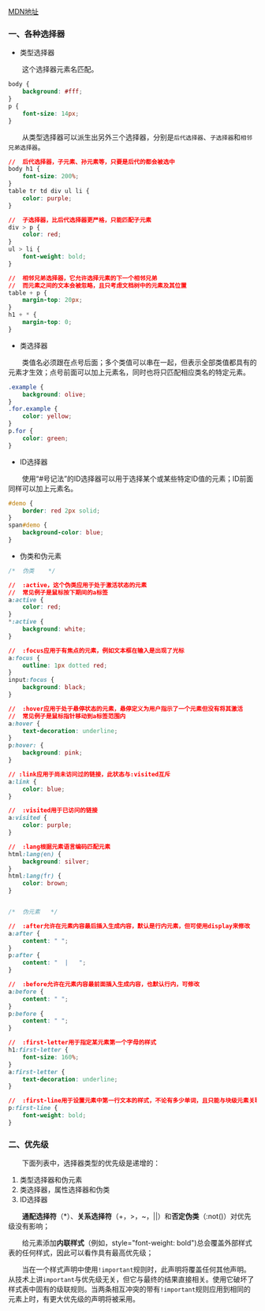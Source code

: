 [MDN地址](https://developer.mozilla.org/zh-CN/docs/Web/CSS/CSS_Selectors)

### 一、各种选择器

- 类型选择器

&emsp;&emsp;这个选择器元素名匹配。
```css
body {
    background: #fff;
}
p {
    font-size: 14px;
}
```

&emsp;&emsp;从类型选择器可以派生出另外三个选择器，分别是`后代选择器`、`子选择器`和`相邻兄弟选择器`。
```css
//  后代选择器，子元素、孙元素等，只要是后代的都会被选中
body h1 {
    font-size: 200%;
}
table tr td div ul li {
    color: purple;
}

//  子选择器，比后代选择器更严格，只能匹配子元素
div > p {
    color: red;
}
ul > li {
    font-weight: bold;
}

//  相邻兄弟选择器，它允许选择元素的下一个相邻兄弟
//  而元素之间的文本会被忽略，且只考虑文档树中的元素及其位置
table + p {
    margin-top: 20px;
}
h1 + * {
    margin-top: 0;
}
```

- 类选择器

&emsp;&emsp;类值名必须跟在点号后面；多个类值可以串在一起，但表示全部类值都具有的元素才生效；点号前面可以加上元素名，同时也将只匹配相应类名的特定元素。
```css
.example {
    background: olive;
}
.for.example {
    color: yellow;
}
p.for {
    color: green;
}
```

- ID选择器

&emsp;&emsp;使用“#号记法”的ID选择器可以用于选择某个或某些特定ID值的元素；ID前面同样可以加上元素名。
```css
#demo {
    border: red 2px solid;
}
span#demo {
    background-color: blue;
}
```

- 伪类和伪元素

```css
/*  伪类    */

//  :active，这个伪类应用于处于激活状态的元素
//  常见例子是鼠标按下期间的a标签
a:active {
    color: red;
}
*:active {
    background: white;
}

//  :focus应用于有焦点的元素，例如文本框在输入是出现了光标
a:focus {
    outline: 1px dotted red;
}
input:focus {
    background: black;
}

//  :hover应用于处于悬停状态的元素，悬停定义为用户指示了一个元素但没有将其激活
//  常见例子是鼠标指针移动到a标签范围内
a:hover {
    text-decoration: underline;
}
p:hover: {
    background: pink;
}

// :link应用于尚未访问过的链接，此状态与:visited互斥
a:link {
    color: blue;
}

//  :visited用于已访问的链接
a:visited {
    color: purple;
}

//  :lang根据元素语言编码匹配元素
html:lang(en) {
    background: silver;
}
html:lang(fr) {
    color: brown;
}


/*  伪元素   */

//  :after允许在元素内容最后插入生成内容，默认是行内元素，但可使用display来修改
a:after {
    content: " ";
}
p:after {
    content: "  |   ";
}

//  :before允许在元素内容最前面插入生成内容，也默认行内，可修改
a:before {
    content: " ";
}
p:before {
    content: " ";
}

//  :first-letter用于指定某元素第一个字母的样式
h1:first-letter {
    font-size: 160%;
}
a:first-letter {
    text-decoration: underline;
}

//  :first-line用于设置元素中第一行文本的样式，不论有多少单词，且只能与块级元素关联
p:first-line {
    font-weight: bold;
}
```
### 二、优先级

&emsp;&emsp;下面列表中，选择器类型的优先级是递增的：
1. 类型选择器和伪元素
2. 类选择器，属性选择器和伪类
3. ID选择器

&emsp;&emsp;**通配选择符**（*）、**关系选择符**（+，>，~，||）和**否定伪类**（:not()）对优先级没有影响；

&emsp;&emsp;给元素添加**内联样式**（例如，style="font-weight: bold")总会覆盖外部样式表的任何样式，因此可以看作具有最高优先级；

&emsp;&emsp;当在一个样式声明中使用`!important`规则时，此声明将覆盖任何其他声明。从技术上讲`important`与优先级无关，但它与最终的结果直接相关。使用它破坏了样式表中固有的级联规则。当两条相互冲突的带有`!important`规则应用到相同的元素上时，有更大优先级的声明将被采用。